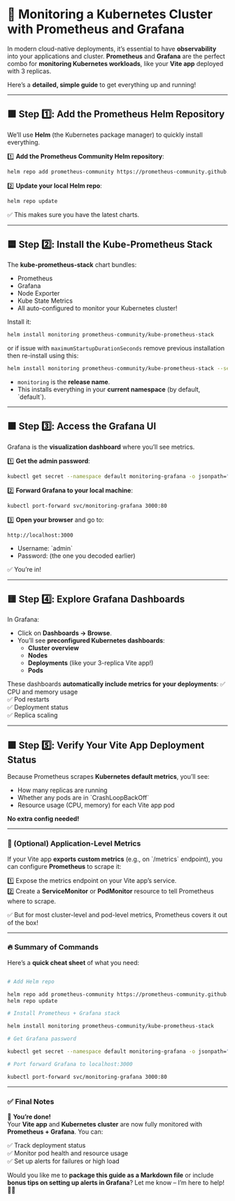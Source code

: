 # 🚀 Monitoring a Kubernetes Cluster with Prometheus and Grafana

In modern cloud-native deployments, it’s essential to have **observability** into your applications and cluster. **Prometheus** and **Grafana** are the perfect combo for **monitoring Kubernetes workloads**, like your **Vite app** deployed with 3 replicas.

Here’s a **detailed, simple guide** to get everything up and running!

---

## 🟩 Step 1️⃣: Add the Prometheus Helm Repository

We’ll use **Helm** (the Kubernetes package manager) to quickly install everything.

1️⃣ **Add the Prometheus Community Helm repository**:

```bash
helm repo add prometheus-community https://prometheus-community.github.io/helm-charts
```

2️⃣ **Update your local Helm repo**:

```bash
helm repo update
```

✅ This makes sure you have the latest charts.

---

## 🟦 Step 2️⃣: Install the Kube-Prometheus Stack

The **kube-prometheus-stack** chart bundles:

- Prometheus
- Grafana
- Node Exporter
- Kube State Metrics
- All auto-configured to monitor your Kubernetes cluster!

Install it:

```bash
helm install monitoring prometheus-community/kube-prometheus-stack
```

or if issue with `maximumStartupDurationSeconds` remove previous installation then re-install using this:

```bash
helm install monitoring prometheus-community/kube-prometheus-stack --set prometheus.prometheusSpec.maximumStartupDurationSeconds=300
```

- `monitoring` is the **release name**.
- This installs everything in your **current namespace** (by default, \`default\`).

---

## 🟧 Step 3️⃣: Access the Grafana UI

Grafana is the **visualization dashboard** where you’ll see metrics.

1️⃣ **Get the admin password**:

```bash
kubectl get secret --namespace default monitoring-grafana -o jsonpath="{.data.admin-password}" | base64 --decode
```

2️⃣ **Forward Grafana to your local machine**:

```bash
kubectl port-forward svc/monitoring-grafana 3000:80
```

3️⃣ **Open your browser** and go to:

```
http://localhost:3000
```

- Username: \`admin\`
- Password: (the one you decoded earlier)

✅ You’re in!

---

## 🟨 Step 4️⃣: Explore Grafana Dashboards

In Grafana:

- Click on **Dashboards → Browse**.
- You’ll see **preconfigured Kubernetes dashboards**:
  - **Cluster overview**
  - **Nodes**
  - **Deployments** (like your 3-replica Vite app!)
  - **Pods**

These dashboards **automatically include metrics for your deployments**:
✅ CPU and memory usage  
✅ Pod restarts  
✅ Deployment status  
✅ Replica scaling

---

## 🟪 Step 5️⃣: Verify Your Vite App Deployment Status

Because Prometheus scrapes **Kubernetes default metrics**, you’ll see:

- How many replicas are running
- Whether any pods are in \`CrashLoopBackOff\`
- Resource usage (CPU, memory) for each Vite app pod

**No extra config needed!**

---

### 🔧 (Optional) Application-Level Metrics

If your Vite app **exports custom metrics** (e.g., on \`/metrics\` endpoint), you can configure **Prometheus** to scrape it:

1️⃣ Expose the metrics endpoint on your Vite app’s service.  
2️⃣ Create a **ServiceMonitor** or **PodMonitor** resource to tell Prometheus where to scrape.

✅ But for most cluster-level and pod-level metrics, Prometheus covers it out of the box!

---

### 🔥 Summary of Commands

Here’s a **quick cheat sheet** of what you need:

```bash

# Add Helm repo

helm repo add prometheus-community https://prometheus-community.github.io/helm-charts
helm repo update

# Install Prometheus + Grafana stack

helm install monitoring prometheus-community/kube-prometheus-stack

# Get Grafana password

kubectl get secret --namespace default monitoring-grafana -o jsonpath="{.data.admin-password}" | base64 --decode

# Port forward Grafana to localhost:3000

kubectl port-forward svc/monitoring-grafana 3000:80
```

---

### ✅ Final Notes

🎉 **You’re done!**  
Your **Vite app** and **Kubernetes cluster** are now fully monitored with **Prometheus + Grafana**. You can:

✅ Track deployment status  
✅ Monitor pod health and resource usage  
✅ Set up alerts for failures or high load

Would you like me to **package this guide as a Markdown file** or include **bonus tips on setting up alerts in Grafana**? Let me know – I’m here to help! 🚀✨
